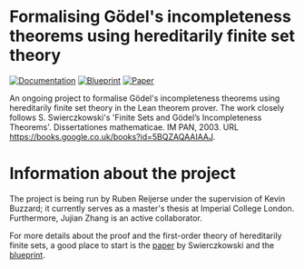 # Formalising Gödel's incompleteness theorems using hereditarily finite set theory

[![Documentation](https://img.shields.io/badge/Documentation-passing-green)](https://aemiliusr.github.io/Goedel_HF_Lean/docs/) [![Blueprint](https://img.shields.io/badge/Blueprint-WIP-blue)](https://aemiliusr.github.io/Goedel_HF_Lean/blueprint/)  [![Paper](https://img.shields.io/badge/Paper-WIP-blue)](https://aemiliusr.github.io/Goedel_HF_Lean/blueprint.pdf)

An ongoing project to formalise Gödel's incompleteness theorems using hereditarily finite set theory in the Lean theorem prover. The work closely follows S. Swierczkowski's 'Finite Sets and Gödel’s Incompleteness Theorems'. Dissertationes mathematicae. IM PAN, 2003. URL https://books.google.co.uk/books?id=5BQZAQAAIAAJ. 

# Information about the project

The project is being run by Ruben Reijerse under the supervision of Kevin Buzzard; it currently serves as a master's thesis at Imperial College London. Furthermore, Jujian Zhang is an active collaborator.

For more details about the proof and the first-order theory of hereditarily finite sets, a good place to start is the [paper](https://books.google.co.uk/books?id=5BQZAQAAIAAJ) by Swierczkowski and the [blueprint](https://aemiliusr.github.io/Goedel_HF_Lean/blueprint/).
